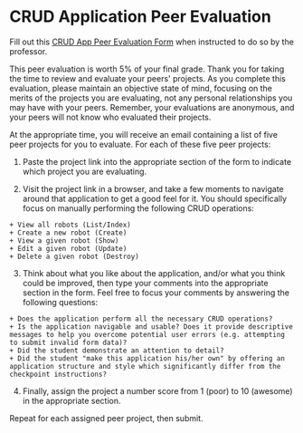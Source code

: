 # CRUD Application Peer Evaluation

Fill out this [CRUD App Peer Evaluation Form](https://goo.gl/forms/1OazmIISAWAgQlqb2) when instructed to do so by the professor.

This peer evaluation is worth 5% of your final grade. Thank you for taking the time to review and evaluate your peers' projects. As you complete this evaluation, please maintain an objective state of mind, focusing on the merits of the projects you are evaluating, not any personal relationships you may have with your peers. Remember, your evaluations are anonymous, and your peers will not know who evaluated their projects.

At the appropriate time, you will receive an email containing a list of five peer projects for you to evaluate. For each of these five peer projects:

  1. Paste the project link into the appropriate section of the form to indicate which project you are evaluating.

  2. Visit the project link in a browser, and take a few moments to navigate around that application to get a good feel for it. You should specifically focus on manually performing the following CRUD operations:

    + View all robots (List/Index)
    + Create a new robot (Create)
    + View a given robot (Show)
    + Edit a given robot (Update)
    + Delete a given robot (Destroy)

  3. Think about what you like about the application, and/or what you think could be improved, then type your comments into the appropriate section in the form. Feel free to focus your comments by answering the following questions:

    + Does the application perform all the necessary CRUD operations?
    + Is the application navigable and usable? Does it provide descriptive messages to help you overcome potential user errors (e.g. attempting to submit invalid form data)?
    + Did the student demonstrate an attention to detail?
    + Did the student "make this application his/her own" by offering an application structure and style which significantly differ from the checkpoint instructions?

  4. Finally, assign the project a number score from 1 (poor) to 10 (awesome) in the appropriate section.

Repeat for each assigned peer project, then submit.
